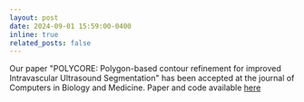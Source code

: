 ```yaml
---
layout: post
date: 2024-09-01 15:59:00-0400
inline: true
related_posts: false
---
```


Our paper "POLYCORE: Polygon-based contour refinement for improved Intravascular Ultrasound Segmentation" has been accepted at the journal of Computers in Biology and Medicine. Paper and code available [here](https://www.sciencedirect.com/science/article/pii/S0010482524012472)

